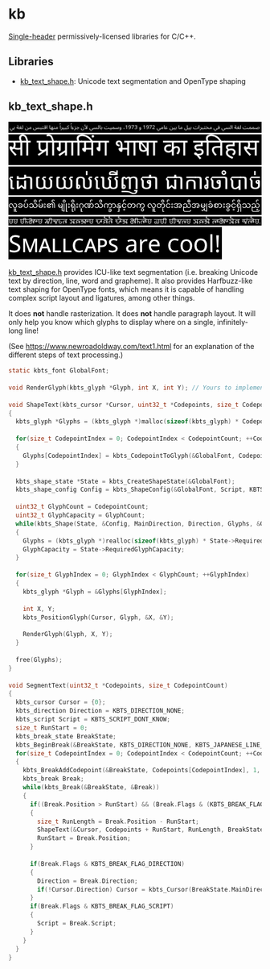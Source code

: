 # kb

[Single-header](https://github.com/nothings/stb/blob/master/docs/stb_howto.txt) permissively-licensed libraries for C/C++.

## Libraries

- [kb\_text\_shape.h](./kb_text_shape.h): Unicode text segmentation and OpenType shaping

## kb_text_shape.h

![Example of Arabic shaping with stb_truetype](./images/arabic.png)
![Example of Hindi shaping with stb_truetype](./images/hindi.png)
![Example of Khmer shaping with stb_truetype](./images/khmer.png)
![Example of Myanmar shaping with stb_truetype](./images/myanmar.png)
![Example of Gunjala Gondi shaping with stb_truetype](./images/gunjala_gondi.png)
![Example of toggling the smallcaps font feature](./images/smallcaps.png)

[kb\_text\_shape.h](./kb_text_shape.h) provides ICU-like text segmentation (i.e. breaking Unicode text by direction, line, word and grapheme). It also provides Harfbuzz-like text shaping for OpenType fonts, which means it is capable of handling complex script layout and ligatures, among other things.

It does **not** handle rasterization. It does **not** handle paragraph layout. It will only help you know which glyphs to display where on a single, infinitely-long line!

(See https://www.newroadoldway.com/text1.html for an explanation of the different steps of text processing.)

```c
static kbts_font GlobalFont;

void RenderGlyph(kbts_glyph *Glyph, int X, int Y); // Yours to implement

void ShapeText(kbts_cursor *Cursor, uint32_t *Codepoints, size_t CodepointCount, kbts_direction MainDirection, kbts_direction Direction, kbts_script Script)
{
  kbts_glyph *Glyphs = (kbts_glyph *)malloc(sizeof(kbts_glyph) * CodepointCount);

  for(size_t CodepointIndex = 0; CodepointIndex < CodepointCount; ++CodepointIndex)
  {
    Glyphs[CodepointIndex] = kbts_CodepointToGlyph(&GlobalFont, Codepoints[CodepointIndex]);
  }

  kbts_shape_state *State = kbts_CreateShapeState(&GlobalFont);
  kbts_shape_config Config = kbts_ShapeConfig(&GlobalFont, Script, KBTS_LANGUAGE_DONT_KNOW);

  uint32_t GlyphCount = CodepointCount;
  uint32_t GlyphCapacity = GlyphCount;
  while(kbts_Shape(State, &Config, MainDirection, Direction, Glyphs, &GlyphCount, GlyphCapacity))
  {
    Glyphs = (kbts_glyph *)realloc(sizeof(kbts_glyph) * State->RequiredGlyphCapacity);
    GlyphCapacity = State->RequiredGlyphCapacity;
  }

  for(size_t GlyphIndex = 0; GlyphIndex < GlyphCount; ++GlyphIndex)
  {
    kbts_glyph *Glyph = &Glyphs[GlyphIndex];

    int X, Y;
    kbts_PositionGlyph(Cursor, Glyph, &X, &Y);

    RenderGlyph(Glyph, X, Y);
  }

  free(Glyphs);
}

void SegmentText(uint32_t *Codepoints, size_t CodepointCount)
{
  kbts_cursor Cursor = {0};
  kbts_direction Direction = KBTS_DIRECTION_NONE;
  kbts_script Script = KBTS_SCRIPT_DONT_KNOW;
  size_t RunStart = 0;
  kbts_break_state BreakState;
  kbts_BeginBreak(&BreakState, KBTS_DIRECTION_NONE, KBTS_JAPANESE_LINE_BREAK_STYLE_NORMAL);
  for(size_t CodepointIndex = 0; CodepointIndex < CodepointCount; ++CodepointIndex)
  {
    kbts_BreakAddCodepoint(&BreakState, Codepoints[CodepointIndex], 1, (CodepointIndex + 1) == CodepointCount);
    kbts_break Break;
    while(kbts_Break(&BreakState, &Break))
    {
      if((Break.Position > RunStart) && (Break.Flags & (KBTS_BREAK_FLAG_DIRECTION | KBTS_BREAK_FLAG_SCRIPT | KBTS_BREAK_FLAG_LINE_HARD)))
      {
        size_t RunLength = Break.Position - RunStart;
        ShapeText(&Cursor, Codepoints + RunStart, RunLength, BreakState.MainDirection, Direction, Script);
        RunStart = Break.Position;
      }

      if(Break.Flags & KBTS_BREAK_FLAG_DIRECTION)
      {
        Direction = Break.Direction;
        if(!Cursor.Direction) Cursor = kbts_Cursor(BreakState.MainDirection);
      }
      if(Break.Flags & KBTS_BREAK_FLAG_SCRIPT)
      {
        Script = Break.Script;
      }
    }
  }
}
```

